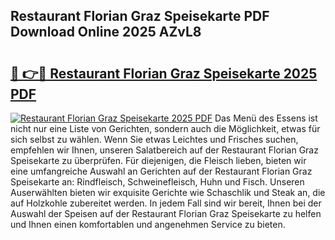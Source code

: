 ## Restaurant Florian Graz Speisekarte PDF Download Online 2025 AZvL8

# <h2><a href="http://gceeba.nevu.top/?p=Restaurant+Florian+Graz+Speisekarte">🔗 👉🔴 Restaurant Florian Graz Speisekarte 2025 PDF</a></h2>

[![Restaurant Florian Graz Speisekarte 2025 PDF](https://i.imgur.com/dBaPXMq.png)](http://gceeba.nevu.top/?p=Restaurant+Florian+Graz+Speisekarte)
Das Menü des Essens ist nicht nur eine Liste von Gerichten, sondern auch die Möglichkeit, etwas für sich selbst zu wählen. Wenn Sie etwas Leichtes und Frisches suchen, empfehlen wir Ihnen, unseren Salatbereich auf der Restaurant Florian Graz Speisekarte zu überprüfen. Für diejenigen, die Fleisch lieben, bieten wir eine umfangreiche Auswahl an Gerichten auf der Restaurant Florian Graz Speisekarte an: Rindfleisch, Schweinefleisch, Huhn und Fisch. Unseren Auserwählten bieten wir exquisite Gerichte wie Schaschlik und Steak an, die auf Holzkohle zubereitet werden. In jedem Fall sind wir bereit, Ihnen bei der Auswahl der Speisen auf der Restaurant Florian Graz Speisekarte zu helfen und Ihnen einen komfortablen und angenehmen Service zu bieten.
